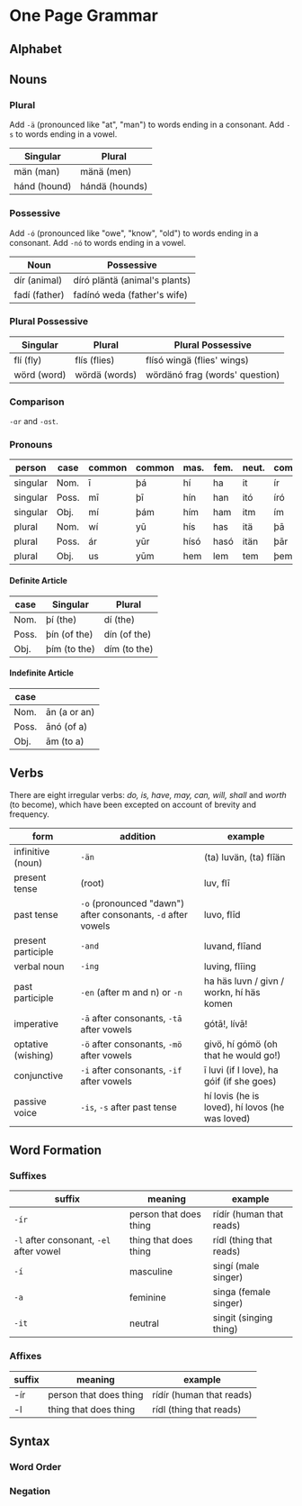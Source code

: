 # One Page Grammar

## Alphabet

## Nouns

### Plural

Add `-ä` (pronounced like "at", "man") to words ending in a consonant. Add `-s` to words ending in a vowel.

| Singular | Plural |
| --- | --- |
| män (man) | mänä (men) |
| hánd (hound) | hándä (hounds) |

### Possessive

Add `-ó` (pronounced like "owe", "know", "old") to words ending in a consonant. Add `-nó` to words ending in a vowel.

| Noun | Possessive |
| --- | --- |
| dír (animal) | díró pläntä (animal's plants) |
| fadí (father) | fadínó weda (father's wife) |

### Plural Possessive

| Singular | Plural | Plural Possessive |
| --- | --- | --- |
| flí (fly) | flís (flies) | flísó wingä (flies' wings) |
| wörd (word) | wördä (words) | wördänó frag (words' question) |

### Comparison

`-ɑr` and `-ɑst`.


### Pronouns

| person | case | common | common | mas. | fem. | neut. | common |
| --- | --- | --- | --- | --- | --- | --- | --- |
| singular | Nom. | ī | þá | hí | ha | it | ír |
| singular | Poss. | mī | þī | hín | han | itó | író |
| singular | Obj. | mí | þám | hím | ham | itm | ím |
| plural | Nom. | wí | yū | hís | has | itä | þā |
| plural | Poss. | ár | yūr | hísó | hasó | itän | þār |
| plural | Obj. | us | yūm | hem | lem | tem | þem |

#### Definite Article

| case  | Singular | Plural |
| --- | --- | --- |
| Nom. | þí (the) | dí (the) |
| Poss. | þín (of the) | dín (of the) |
| Obj. | þím (to the) | dím (to the) |

#### Indefinite Article

| case  |   |
| --- | --- | 
| Nom. | ān (a or an) |
| Poss. | ānó (of a) |
| Obj. | ām (to a) |

## Verbs

There are eight irregular verbs: *do, is, have, may, can, will, shall* and *worth* (to become), which have been excepted on account of brevity and frequency.

| form | addition | example |
| --- | --- | --- |
| infinitive (noun) | `-än` | (ta) luvän, (ta) flīän |
| present tense | (root) | luv, flī |
| past tense | `-o` (pronounced "dawn") after consonants, `-d` after vowels | luvo, flīd |
| present participle | `-and` | luvand, flīand |
| verbal noun | `-ing` | luving, flīing |
| past participle | `-en` (after m and n) or `-n` | ha häs luvn / givn / workn, hí häs komen |
| imperative | `-ā` after consonants, `-tā` after vowels | gótā!, lívā! |
| optative (wishing) | `-ö` after consonants, `-mö` after vowels | givö, hí gómö (oh that he would go!) |
| conjunctive | `-i` after consonants, `-if` after vowels | ī luvi (if I love), ha góif (if she goes) |
| passive voice | `-is`, `-s` after past tense | hí lovis (he is loved), hí lovos (he was loved) |


## Word Formation

### Suffixes

| suffix | meaning | example |
| --- | --- | --- |
| `-ír` | person that does thing | rídír (human that reads) |
| `-l` after consonant, `-el` after vowel | thing that does thing | rídl (thing that reads) |
| `-í` | masculine | singí (male singer) |
| `-a` | feminine | singa (female singer) |
| `-it` | neutral | singit (singing thing) |

### Affixes 

| suffix | meaning | example |
| --- | --- | --- |
| -ír | person that does thing | rídír (human that reads) |
| -l | thing that does thing | rídl (thing that reads) |

## Syntax

### Word Order

### Negation


